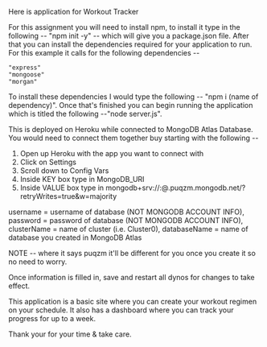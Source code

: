 Here is application for Workout Tracker

For this assignment you will need to install npm, to install it type in the following -- "npm init -y" -- which will give you a package.json file. After that you can install the dependencies required for your application to run. For this example it calls for the following dependencies --

    "express"
    "mongoose"
    "morgan"
    
To install these dependencies I would type the following -- "npm i (name of dependency)".
Once that's finished you can begin running the application which is titled the following --"node server.js".

This is deployed on Heroku while connected to MongoDB Atlas Database.
You would need to connect them together buy starting with the following --

1. Open up Heroku with the app you want to connect with
2. Click on Settings
3. Scroll down to Config Vars
4. Inside KEY box type in MongoDB_URI
5. Inside VALUE box type in mongodb+srv://<username>:<password>@<clusterName>.puqzm.mongodb.net/<databaseName>?retryWrites=true&w=majority

username = username of database (NOT MONGODB ACCOUNT INFO),
password = password of database (NOT MONGODB ACCOUNT INFO),
clusterName = name of cluster (i.e. Cluster0),
databaseName = name of database you created in MongoDB Atlas

NOTE -- where it says puqzm it'll be different for you once you create it so no need to worry.

Once information is filled in, save and restart all dynos for changes to take effect.

This application is a basic site where you can create your workout regimen on your schedule.
It also has a dashboard where you can track your progress for up to a week.

Thank your for your time & take care.